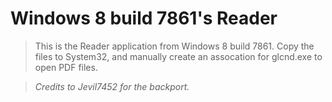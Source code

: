 # Windows 8 build 7861's Reader

> This is the Reader application from Windows 8 build 7861.
> Copy the files to System32, and manually create an assocation for glcnd.exe to open PDF files.

> *Credits to Jevil7452 for the backport.*